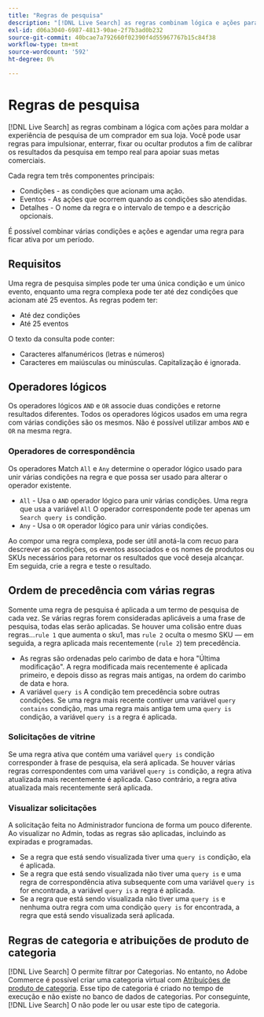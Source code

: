 ```yaml
---
title: "Regras de pesquisa"
description: "[!DNL Live Search] as regras combinam lógica e ações para moldar a experiência de compra."
exl-id: d06a3040-6987-4813-90ae-2f7b3ad0b232
source-git-commit: 40bcae7a792660f02390f4d55967767b15c84f38
workflow-type: tm+mt
source-wordcount: '592'
ht-degree: 0%

---
```


# Regras de pesquisa

[!DNL Live Search] as regras combinam a lógica com ações para moldar a experiência de pesquisa de um comprador em sua loja. Você pode usar regras para impulsionar, enterrar, fixar ou ocultar produtos a fim de calibrar os resultados da pesquisa em tempo real para apoiar suas metas comerciais.

Cada regra tem três componentes principais:

* Condições - as condições que acionam uma ação.
* Eventos - As ações que ocorrem quando as condições são atendidas.
* Detalhes - O nome da regra e o intervalo de tempo e a descrição opcionais.

É possível combinar várias condições e ações e agendar uma regra para ficar ativa por um período.

## Requisitos

Uma regra de pesquisa simples pode ter uma única condição e um único evento, enquanto uma regra complexa pode ter até dez condições que acionam até 25 eventos.
As regras podem ter:

* Até dez condições
* Até 25 eventos

O texto da consulta pode conter:

* Caracteres alfanuméricos (letras e números)
* Caracteres em maiúsculas ou minúsculas. Capitalização é ignorada.

## Operadores lógicos

Os operadores lógicos `AND` e `OR` associe duas condições e retorne resultados diferentes. Todos os operadores lógicos usados em uma regra com várias condições são os mesmos. Não é possível utilizar ambos `AND` e `OR` na mesma regra.

### Operadores de correspondência

Os operadores Match `All` e `Any` determine o operador lógico usado para unir várias condições na regra e que possa ser usado para alterar o operador existente.

* `All` - Usa o `AND` operador lógico para unir várias condições. Uma regra que usa a variável `All` O operador correspondente pode ter apenas um `Search query is` condição.
* `Any` - Usa o `OR` operador lógico para unir várias condições.

Ao compor uma regra complexa, pode ser útil anotá-la com recuo para descrever as condições, os eventos associados e os nomes de produtos ou SKUs necessários para retornar os resultados que você deseja alcançar. Em seguida, crie a regra e teste o resultado.

## Ordem de precedência com várias regras

Somente uma regra de pesquisa é aplicada a um termo de pesquisa de cada vez.
Se várias regras forem consideradas aplicáveis a uma frase de pesquisa, todas elas serão aplicadas. Se houver uma colisão entre duas regras...`rule 1` que aumenta o sku1, mas `rule 2` oculta o mesmo SKU — em seguida, a regra aplicada mais recentemente (`rule 2`) tem precedência.

* As regras são ordenadas pelo carimbo de data e hora &quot;Última modificação&quot;. A regra modificada mais recentemente é aplicada primeiro, e depois disso as regras mais antigas, na ordem do carimbo de data e hora.
* A variável `query is` A condição tem precedência sobre outras condições. Se uma regra mais recente contiver uma variável `query contains` condição, mas uma regra mais antiga tem uma `query is` condição, a variável `query is` a regra é aplicada.

### Solicitações de vitrine

Se uma regra ativa que contém uma variável `query is` condição corresponder à frase de pesquisa, ela será aplicada. Se houver várias regras correspondentes com uma variável `query is` condição, a regra ativa atualizada mais recentemente é aplicada.
Caso contrário, a regra ativa atualizada mais recentemente será aplicada.

### Visualizar solicitações

A solicitação feita no Administrador funciona de forma um pouco diferente. Ao visualizar no Admin, todas as regras são aplicadas, incluindo as expiradas e programadas.

* Se a regra que está sendo visualizada tiver uma `query is` condição, ela é aplicada.
* Se a regra que está sendo visualizada não tiver uma `query is` e uma regra de correspondência ativa subsequente com uma variável `query is` for encontrada, a variável `query is` a regra é aplicada.
* Se a regra que está sendo visualizada não tiver uma `query is` e nenhuma outra regra com uma condição `query is` for encontrada, a regra que está sendo visualizada será aplicada.

## Regras de categoria e atribuições de produto de categoria

[!DNL Live Search] O permite filtrar por Categorias.
No entanto, no Adobe Commerce é possível criar uma categoria virtual com [Atribuições de produto de categoria](https://experienceleague.adobe.com/docs/commerce-admin/catalog/categories/products-in-category/categories-product-assignments.html). Esse tipo de categoria é criado no tempo de execução e não existe no banco de dados de categorias. Por conseguinte, [!DNL Live Search] O não pode ler ou usar este tipo de categoria.
